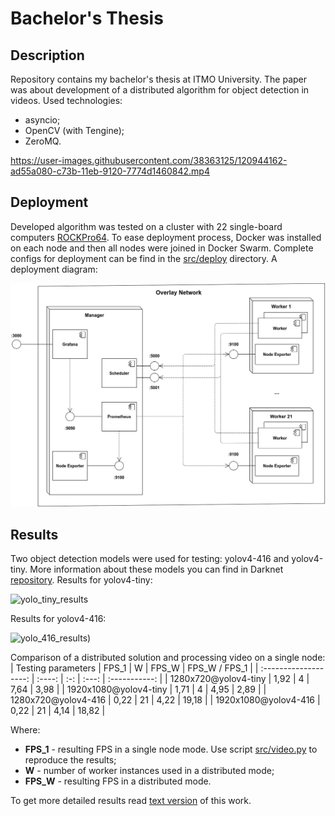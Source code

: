 # Bachelor's Thesis

## Description
Repository contains my bachelor's thesis at ITMO University. The paper was about development of a distributed algorithm for object detection in videos. Used technologies:
* asyncio;
* OpenCV (with Tengine);
* ZeroMQ.

https://user-images.githubusercontent.com/38363125/120944162-ad55a080-c73b-11eb-9120-7774d1460842.mp4

## Deployment
Developed algorithm was tested on a cluster with 22 single-board computers [ROCKPro64](https://wiki.pine64.org/wiki/ROCKPro64). To ease deployment process, Docker was installed on each node and then all nodes were joined in Docker Swarm.
Complete configs for deployment can be find in the [src/deploy](src/deploy) directory. A deployment diagram:

![Deployment diagram](report/images/deployment_dgrm.png)

## Results
Two object detection models were used for testing: yolov4-416 and yolov4-tiny. More information about these models you can find in Darknet [repository](https://github.com/AlexeyAB/darknet). Results for yolov4-tiny:

![yolo_tiny_results](https://user-images.githubusercontent.com/38363125/121081508-7cca4100-c7e5-11eb-8a1a-aa00248b1b48.png)

Results for yolov4-416:

![yolo_416_results)](https://user-images.githubusercontent.com/38363125/121081570-8fdd1100-c7e5-11eb-8d81-556082d39e11.png)

Comparison of a distributed solution and processing video on a single node:
| Testing parameters    | FPS_1  |  W  | FPS_W | FPS_W / FPS_1 |
| :-------------------: | :----: | :-: | :---: | :-----------: |
| 1280x720@yolov4-tiny  | 1,92   | 4   |  7,64 | 3,98          |
| 1920x1080@yolov4-tiny | 1,71   | 4   |  4,95 | 2,89          |
| 1280x720@yolov4-416   | 0,22   | 21  |  4,22 | 19,18         |
| 1920x1080@yolov4-416  | 0,22   | 21  |  4,14 | 18,82         |

Where:
* **FPS_1** - resulting FPS in a single node mode. Use script [src/video.py](src/video.py) to reproduce the results;
* **W** - number of worker instances used in a distributed mode;
* **FPS_W** - resulting FPS in a distributed mode.

To get more detailed results read [text version](report/out/diploma.pdf) of this work.

